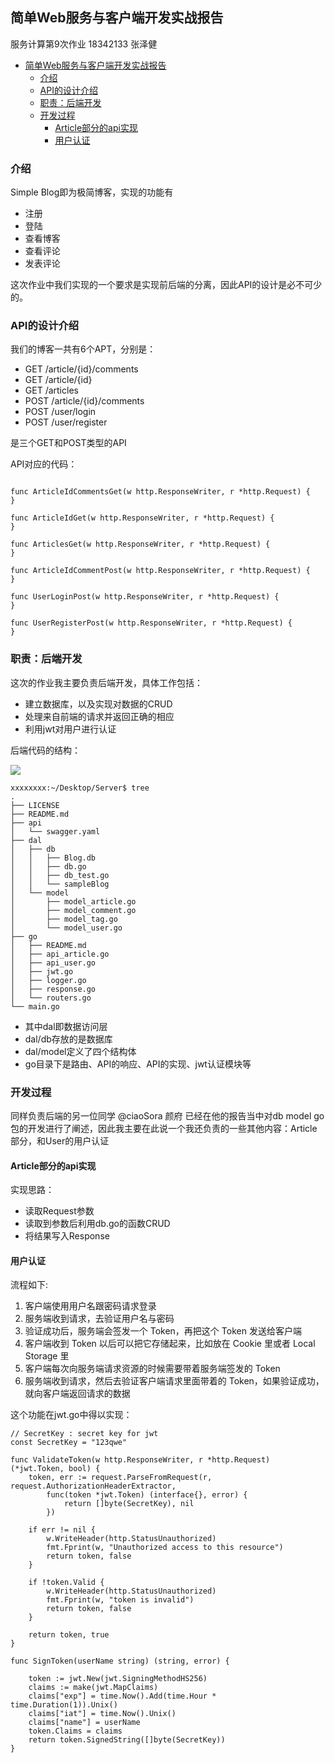 ## 简单Web服务与客户端开发实战报告

服务计算第9次作业
18342133 张泽健
<!-- TOC -->

- [简单Web服务与客户端开发实战报告](#简单web服务与客户端开发实战报告)
    - [介绍](#介绍)
    - [API的设计介绍](#api的设计介绍)
    - [职责：后端开发](#职责后端开发)
    - [开发过程](#开发过程)
        - [Article部分的api实现](#article部分的api实现)
        - [用户认证](#用户认证)

<!-- /TOC -->
### 介绍

Simple Blog即为极简博客，实现的功能有
- 注册
- 登陆
- 查看博客
- 查看评论
- 发表评论

这次作业中我们实现的一个要求是实现前后端的分离，因此API的设计是必不可少的。

### API的设计介绍

我们的博客一共有6个APT，分别是：

- GET /article/{id}/comments
- GET /article/{id}
- GET /articles
- POST /article/{id}/comments
- POST /user/login
- POST /user/register

是三个GET和POST类型的API

API对应的代码：

```

func ArticleIdCommentsGet(w http.ResponseWriter, r *http.Request) {
}

func ArticleIdGet(w http.ResponseWriter, r *http.Request) {
}

func ArticlesGet(w http.ResponseWriter, r *http.Request) {
}

func ArticleIdCommentPost(w http.ResponseWriter, r *http.Request) {
}

func UserLoginPost(w http.ResponseWriter, r *http.Request) {
}

func UserRegisterPost(w http.ResponseWriter, r *http.Request) {
}

```

### 职责：后端开发

这次的作业我主要负责后端开发，具体工作包括：

- 建立数据库，以及实现对数据的CRUD
- 处理来自前端的请求并返回正确的相应
- 利用jwt对用户进行认证

后端代码的结构：

![](1.png)

```
xxxxxxxx:~/Desktop/Server$ tree
.
├── LICENSE
├── README.md
├── api
│   └── swagger.yaml
├── dal
│   ├── db
│   │   ├── Blog.db
│   │   ├── db.go
│   │   ├── db_test.go
│   │   └── sampleBlog
│   └── model
│       ├── model_article.go
│       ├── model_comment.go
│       ├── model_tag.go
│       └── model_user.go
├── go
│   ├── README.md
│   ├── api_article.go
│   ├── api_user.go
│   ├── jwt.go
│   ├── logger.go
│   ├── response.go
│   └── routers.go
└── main.go

```

- 其中dal即数据访问层
- dal/db存放的是数据库
- dal/model定义了四个结构体
- go目录下是路由、API的响应、API的实现、jwt认证模块等

### 开发过程

同样负责后端的另一位同学 @ciaoSora 颜府 已经在他的报告当中对db model go 包的开发进行了阐述，因此我主要在此说一个我还负责的一些其他内容：Article部分，和User的用户认证

#### Article部分的api实现

实现思路：

- 读取Request参数
- 读取到参数后利用db.go的函数CRUD
- 将结果写入Response


#### 用户认证

流程如下:

1. 客户端使用用户名跟密码请求登录
2. 服务端收到请求，去验证用户名与密码
3. 验证成功后，服务端会签发一个 Token，再把这个 Token 发送给客户端
4. 客户端收到 Token 以后可以把它存储起来，比如放在 Cookie 里或者 Local Storage 里
5. 客户端每次向服务端请求资源的时候需要带着服务端签发的 Token
6. 服务端收到请求，然后去验证客户端请求里面带着的 Token，如果验证成功，就向客户端返回请求的数据


这个功能在jwt.go中得以实现：
```
// SecretKey : secret key for jwt
const SecretKey = "123qwe"

func ValidateToken(w http.ResponseWriter, r *http.Request) (*jwt.Token, bool) {
	token, err := request.ParseFromRequest(r, request.AuthorizationHeaderExtractor,
		func(token *jwt.Token) (interface{}, error) {
			return []byte(SecretKey), nil
		})

	if err != nil {
		w.WriteHeader(http.StatusUnauthorized)
		fmt.Fprint(w, "Unauthorized access to this resource")
		return token, false
	}

	if !token.Valid {
		w.WriteHeader(http.StatusUnauthorized)
		fmt.Fprint(w, "token is invalid")
		return token, false
	}

	return token, true
}

func SignToken(userName string) (string, error) {

	token := jwt.New(jwt.SigningMethodHS256)
	claims := make(jwt.MapClaims)
	claims["exp"] = time.Now().Add(time.Hour * time.Duration(1)).Unix()
	claims["iat"] = time.Now().Unix()
	claims["name"] = userName
	token.Claims = claims
	return token.SignedString([]byte(SecretKey))
}

``` 

